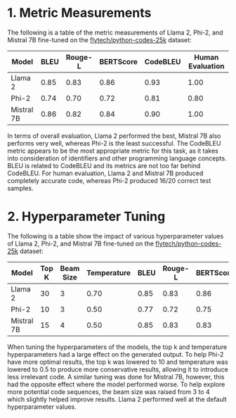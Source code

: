 # 1. Metric Measurements
The following is a table of the metric measurements of Llama 2, Phi-2, and Mistral 7B fine-tuned on the [flytech/python-codes-25k](https://huggingface.co/datasets/flytech/python-codes-25k) dataset:

| Model       | BLEU  | Rouge-L | BERTScore | CodeBLEU | Human Evaluation |
|-------------|-------|---------|-----------|----------|------------------|
| Llama 2     | 0.85  | 0.83    | 0.86      | 0.93     | 1.00             |
| Phi-2       | 0.74  | 0.70    | 0.72      | 0.81     | 0.80             |
| Mistral 7B  | 0.86  | 0.82    | 0.84      | 0.90     | 1.00             |

In terms of overall evaluation, Llama 2 performed the best, Mistral 7B also performs very well, whereas Phi-2 is the least successful. The CodeBLEU metric appears to be the most appropriate metric for this task, as it takes into consideration of identifiers and other programming language concepts. BLEU is related to CodeBLEU and its metrics are not too far behind CodeBLEU. For human evaluation, Llama 2 and Mistral 7B produced completely accurate code, whereas Phi-2 produced 16/20 correct test samples.

# 2. Hyperparameter Tuning
The following is a table show the impact of various hyperparameter values of Llama 2, Phi-2, and Mistral 7B fine-tuned on the [flytech/python-codes-25k](https://huggingface.co/datasets/flytech/python-codes-25k) dataset:

| Model       | Top K | Beam Size | Temperature | BLEU  | Rouge-L | BERTScore | CodeBLEU | Human Evaluation |
|-------------|-------|-----------|-------------|-------|---------|-----------|----------|------------------|
| Llama 2     | 30    | 3         | 0.70        | 0.85  | 0.83    | 0.86      | 0.93     | 1.00             |
| Phi-2       | 10    | 3         | 0.50        | 0.77  | 0.72    | 0.75      | 0.78     | 0.85             |
| Mistral 7B  | 15    | 4         | 0.50        | 0.85  | 0.83    | 0.83      | 0.86     | 0.95             |

When tuning the hyperparameters of the models, the top k and temperature hyperparameters had a large effect on the generated output. To help Phi-2 have more optimal results, the top k was lowered to 10 and temperature was lowered to 0.5 to produce more conservative results, allowing it to introduce less irrelevant code. A similar tuning was done for Mistral 7B, however, this had the opposite effect where the model performed worse. To help explore more potential code sequences, the beam size was raised from 3 to 4 which slightly helped improve results. Llama 2 performed well at the default hyperparameter values.